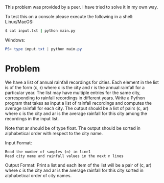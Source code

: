 This problem was provided by a peer. I have tried to solve it in my own way.

To test this on a console please execute the following in a shell:
Linux/MacOS:
``` sh
$ cat input.txt | python main.py
```
Windows:
``` powershell
PS> type input.txt | python main.py
```

# Problem
We have a list of annual rainfall recordings for cities. Each element in the list is of the form (c, r) where c is the city and r is the annual rainfall for a particular year. The list may have multiple entries for the same city, corresponding to rainfall recordings in different years. Write a Python program that takes as input a list of rainfall recordings and computes the average rainfall for each city. The output should be a list of pairs (c, ar) where c is the city and ar is the average rainfall for this city among the recordings in the input list.

Note that ar should be of type float. The output should be sorted in alphabetical order with respect to the city name.

Input Format:

    Read the number of samples (n) in line1
    Read city name and rainfall values in the next n lines

Output Format: Print a list and each item of the list will be a pair of (c, ar) where c is the city and ar is the average rainfall for this city sorted in alphabetical order of city names.
